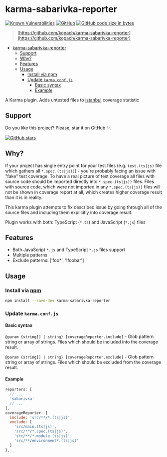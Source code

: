 # karma-sabarivka-reporter

[![Known Vulnerabilities](https://snyk.io/test/github/kopach/karma-sabarivka-reporter/badge.svg?targetFile=package.json)](https://snyk.io/test/github/kopach/karma-sabarivka-reporter?targetFile=package.json)
[![GitHub](https://img.shields.io/github/license/kopach/karma-sabarivka-reporter)](https://github.com/kopach/karma-sabarivka-reporter/blob/master/LICENSE)
[![GitHub code size in bytes](https://img.shields.io/github/languages/code-size/kopach/karma-sabarivka-reporter)](https://github.com/kopach/karma-sabarivka-reporter)

> [https://github.com/kopach/karma-sabarivka-reporter](https://github.com/kopach/karma-sabarivka-reporter)

- [karma-sabarivka-reporter](#karma-sabarivka-reporter)
  - [Support](#support)
  - [Why?](#why)
  - [Features](#features)
  - [Usage](#usage)
    - [Install via npm](#install-via-npm)
    - [Update `karma.conf.js`](#update-karmaconfjs)
      - [Basic syntax](#basic-syntax)
      - [Example](#example)

A Karma plugin. Adds untested files to [istanbul](https://github.com/gotwarlost/istanbul) coverage statistic

## Support

Do you like this project? Please, star it on GitHub :sparkles:.

[![GitHub stars](https://img.shields.io/github/stars/kopach/karma-sabarivka-reporter)](https://github.com/kopach/karma-sabarivka-reporter/stargazers)

## Why?

If your project has single entry point for your test files (e.g. `test.(ts|js)` file which gathers all `*.spec.(ts|js))`) - you're probably facing an issue with "fake" test coverage. To have a real picture of test coverage all files with source code should be imported directly into `*.spec.(ts|js))` files. Files with source code, which were not imported in any `*.spec.(ts|js))` files will not be shown in coverage report at all, which creates higher coverage result than it is in reality.

This karma plugin attempts to fix described issue by going through all of the source files and including them explicitly into coverage result.

Plugin works with both: TypeScript (`*.ts`) and JavaScript (`*.js`) files

## Features

- Both JavaScript `*.js` and TypeScript `*.js` files support
- Multiple patterns
- Exclude patterns: ['foo*', '!foobar']

## Usage

### Install via [npm](https://www.npmjs.com/package/karma-sabarivka-reporter)

``` bash
npm install --save-dev karma-sabarivka-reporter
```

### Update `karma.conf.js`

#### Basic syntax

`@param {string[] | string} [coverageReporter.include]` - Glob pattern string or array of strings. Files which should be included into the coverage result.

`@param {string[] | string} [coverageReporter.exclude]` - Glob pattern string or array of strings. Files which should be excluded from the coverage result.

#### Example

``` JavaScript
reporters: [
  // ...
  'sabarivka'
  // ...
],
coverageReporter: {
  include: 'src/**/*.(ts|js)',
  exclude: [
    'src/main.(ts|js)',
    'src/**/*.spec.(ts|js)',
    'src/**/*.module.(ts|js)',
    'src/**/environment*.(ts|js)'
  ]
},
```

